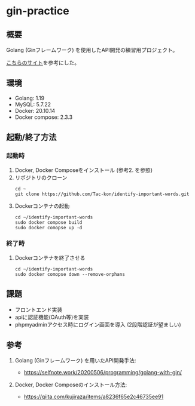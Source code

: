 # gin-practice

## 概要

Golang (Ginフレームワーク) を使用したAPI開発の練習用プロジェクト。

[こちらのサイト](https://selfnote.work/20200506/programming/golang-with-gin/)を参考にした。

## 環境

- Golang: 1.19
- MySQL: 5.7.22
- Docker: 20.10.14
- Docker compose: 2.3.3

## 起動/終了方法

### 起動時

1. Docker, Docker Composeをインストール (参考2. を参照)
2. リポジトリのクローン
   ```
   cd ~
   git clone https://github.com/Tac-kon/identify-important-words.git
   ```
3. Dockerコンテナの起動
   ```
   cd ~/identify-important-words
   sudo docker compose build
   sudo docker comopse up -d
   ```

### 終了時

1. Dockerコンテナを終了させる
   ```
   cd ~/identify-important-words
   sudo docker comopse down --remove-orphans
   ```

## 課題

- フロントエンド実装
- apiに認証機能(OAuth等)を実装
- phpmyadminアクセス時にログイン画面を導入 (2段階認証が望ましい)

## 参考

1. Golang (Ginフレームワーク) を用いたAPI開発手法:

   - https://selfnote.work/20200506/programming/golang-with-gin/
2. Docker, Docker Composeのインストール方法:

   - https://qiita.com/kujiraza/items/a8236f65e2c46735ee91
